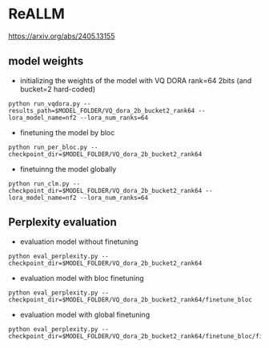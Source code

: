 # ReALLM

https://arxiv.org/abs/2405.13155

## model weights
* initializing the weights of the model with VQ DORA rank=64 2bits (and bucket=2 hard-coded)
```
python run_vqdora.py --results_path=$MODEL_FOLDER/VQ_dora_2b_bucket2_rank64 --lora_model_name=nf2 --lora_num_ranks=64
```

* finetuning the model by bloc
```
python run_per_bloc.py --checkpoint_dir=$MODEL_FOLDER/VQ_dora_2b_bucket2_rank64
```

* finetuinng the model globally
```
python run_clm.py --checkpoint_dir=$MODEL_FOLDER/VQ_dora_2b_bucket2_rank64 --lora_model_name=nf2 --lora_num_ranks=64
```


## Perplexity evaluation
* evaluation model without finetuning
```
python eval_perplexity.py --checkpoint_dir=$MODEL_FOLDER/VQ_dora_2b_bucket2_rank64
```

* evaluation model with bloc finetuning
```
python eval_perplexity.py --checkpoint_dir=$MODEL_FOLDER/VQ_dora_2b_bucket2_rank64/finetune_bloc
```

* evaluation model with global finetuning
```
python eval_perplexity.py --checkpoint_dir=$MODEL_FOLDER/VQ_dora_2b_bucket2_rank64/finetune_bloc/finetune_global
```